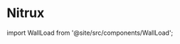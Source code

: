 # Nitrux
import WallLoad from '@site/src/components/WallLoad';

<WallLoad api="https://raw.githubusercontent.com/AloneER0/DistroWallpapers/main/Nitrux/Nitrux"/>
